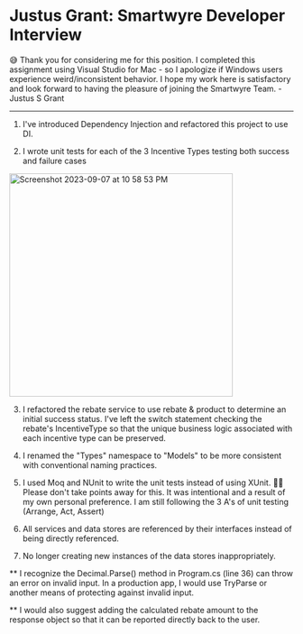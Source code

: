 # Justus Grant: Smartwyre Developer Interview
😅 Thank you for considering me for this position. I completed this assignment using Visual Studio for Mac - so I apologize if Windows users experience weird/inconsistent behavior. I hope my work here is satisfactory and look forward to having the pleasure of joining the Smartwyre Team. - Justus S Grant

---------------------------------------------------------------------------------------
1. I've introduced Dependency Injection and refactored this project to use DI.
   
3. I wrote unit tests for each of the 3 Incentive Types testing both success and failure cases
<img width="396" alt="Screenshot 2023-09-07 at 10 58 53 PM" src="https://github.com/JustusSGrant/Smartwyre_interview/assets/47908757/d23f4e4f-f661-45fb-bb82-d09027152e16">

3. I refactored the rebate service to use rebate & product to determine an initial success status. I've left the switch statement checking the rebate's IncentiveType so that the unique business logic associated with each incentive type can be preserved.

4. I renamed the "Types" namespace to "Models" to be more consistent with conventional naming practices. 

5. I used Moq and NUnit to write the unit tests instead of using XUnit. 🙏🏿  Please don't take points away for this. It was intentional and a result of my own personal preference. I am still following the 3 A's of unit testing (Arrange, Act, Assert)

6. All services and data stores are referenced by their interfaces instead of being directly referenced.

7. No longer creating new instances of the data stores inappropriately.

** I recognize the Decimal.Parse() method in Program.cs (line 36) can throw an error on invalid input. In a production app, I would use TryParse or another means of protecting against invalid input.

** I would also suggest adding the calculated rebate amount to the response object so that it can be reported directly back to the user.
